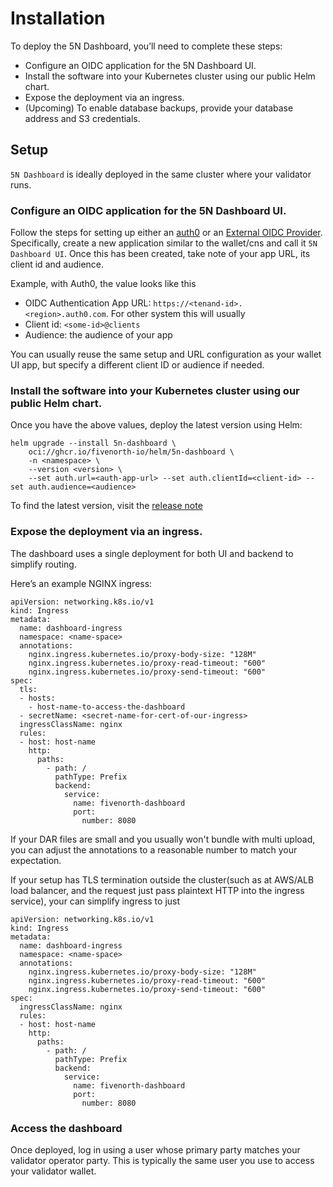# Installation

To deploy the 5N Dashboard, you’ll need to complete these steps:

- Configure an OIDC application for the 5N Dashboard UI.
- Install the software into your Kubernetes cluster using our public Helm chart.
- Expose the deployment via an ingress.
- (Upcoming) To enable database backups, provide your database address and S3 credentials.

## Setup

`5N Dashboard` is ideally deployed in the same cluster where your validator runs.

### Configure an OIDC application for the 5N Dashboard UI.

Follow the steps for setting up either an [auth0](https://docs.test.sync.global/validator_operator/validator_helm.html#configuring-an-auth0-tenant) or an [External OIDC Provider](https://docs.test.sync.global/validator_operator/validator_helm.html#oidc-provider-requirements). Specifically, create a new application similar to the wallet/cns and call it `5N Dashboard UI`. Once this has been created, take note of your app URL, its client id and audience.

Example, with Auth0, the value looks like this

- OIDC Authentication App URL: `https://<tenand-id>.<region>.auth0.com`. For other system this will usually 
- Client id: `<some-id>@clients`
- Audience: the audience of your app

You can usually reuse the same setup and URL configuration as your wallet UI app, but specify a different client ID or audience if needed.

### Install the software into your Kubernetes cluster using our public Helm chart.

Once you have the above values, deploy the latest version using Helm:

```
helm upgrade --install 5n-dashboard \
    oci://ghcr.io/fivenorth-io/helm/5n-dashboard \
    -n <namespace> \
    --version <version> \
    --set auth.url=<auth-app-url> --set auth.clientId=<client-id> --set auth.audience=<audience>
```

To find the latest version, visit the [release note](/5n-dashboard/release/)

### Expose the deployment via an ingress.

The dashboard uses a single deployment for both UI and backend to simplify routing.

Here’s an example NGINX ingress:

```
apiVersion: networking.k8s.io/v1
kind: Ingress
metadata:
  name: dashboard-ingress
  namespace: <name-space>
  annotations:
    nginx.ingress.kubernetes.io/proxy-body-size: "128M"
    nginx.ingress.kubernetes.io/proxy-read-timeout: "600"
    nginx.ingress.kubernetes.io/proxy-send-timeout: "600"
spec:
  tls:
  - hosts:
    - host-name-to-access-the-dashboard
  - secretName: <secret-name-for-cert-of-our-ingress>
  ingressClassName: nginx
  rules:
  - host: host-name
    http:
      paths:
        - path: /
          pathType: Prefix
          backend:
            service:
              name: fivenorth-dashboard
              port:
                number: 8080
```

If your DAR files are small and you usually won't bundle with multi upload, you can adjust the annotations to a reasonable number to match your expectation.


If your setup has TLS termination outside the cluster(such as at AWS/ALB load balancer, and the request just pass plaintext HTTP into the ingress service), your can simplify ingress to just



```
apiVersion: networking.k8s.io/v1
kind: Ingress
metadata:
  name: dashboard-ingress
  namespace: <name-space>
  annotations:
    nginx.ingress.kubernetes.io/proxy-body-size: "128M"
    nginx.ingress.kubernetes.io/proxy-read-timeout: "600"
    nginx.ingress.kubernetes.io/proxy-send-timeout: "600"
spec:
  ingressClassName: nginx
  rules:
  - host: host-name
    http:
      paths:
        - path: /
          pathType: Prefix
          backend:
            service:
              name: fivenorth-dashboard
              port:
                number: 8080
```

### Access the dashboard

Once deployed, log in using a user whose primary party matches your validator operator party. This is typically the same user you use to access your validator wallet.
